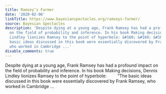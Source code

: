 ```yaml
---
title: Ramsey’s Farmer
date: '2020-02-06'
linkTitle: https://www.bayesianspectacles.org/ramseys-farmer/
source: Bayesian Spectacles
description: 'Despite dying at a young age, Frank Ramsey has had a profound impact
  on the field of probability and inference. In his book Making decisions, Dennis
  Lindley lionizes Ramsey to the point of hyperbole: &#160; &#160; &#160; &#160; “The
  basic ideas discussed in this book were essentially discovered by Frank Ramsey,
  who worked in Cambridge ...'
disable_comments: true
---
```

Despite dying at a young age, Frank Ramsey has had a profound impact on the field of probability and inference. In his book Making decisions, Dennis Lindley lionizes Ramsey to the point of hyperbole: &#160; &#160; &#160; &#160; “The basic ideas discussed in this book were essentially discovered by Frank Ramsey, who worked in Cambridge ...